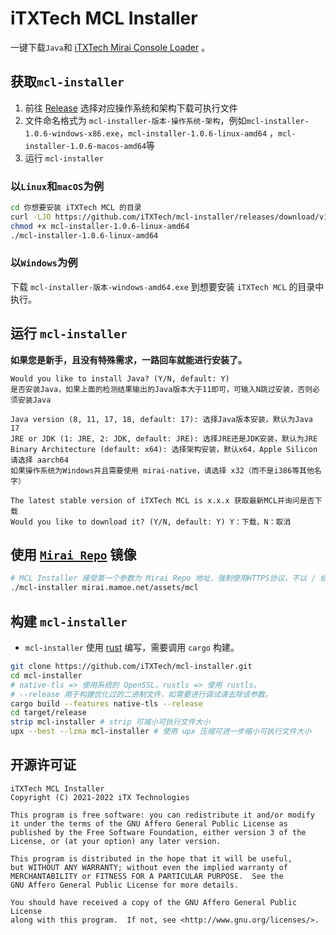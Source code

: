 # iTXTech MCL Installer

一键下载`Java`和 [iTXTech Mirai Console Loader](https://github.com/iTXTech/mirai-console-loader) 。

## 获取`mcl-installer`

1. 前往 [Release](https://github.com/iTXTech/mcl-installer/releases) 选择对应操作系统和架构下载可执行文件
2. 文件命名格式为 `mcl-installer-版本-操作系统-架构`，例如`mcl-installer-1.0.6-windows-x86.exe`，`mcl-installer-1.0.6-linux-amd64`
   ，`mcl-installer-1.0.6-macos-amd64`等
2. 运行 `mcl-installer`

### 以`Linux`和`macOS`为例

```bash
cd 你想要安装 iTXTech MCL 的目录
curl -LJO https://github.com/iTXTech/mcl-installer/releases/download/v1.0.6/mcl-installer-1.0.6-linux-amd64 # 如果是macOS，就将链接中的 linux 修改为 macos
chmod +x mcl-installer-1.0.6-linux-amd64
./mcl-installer-1.0.6-linux-amd64
```

### 以`Windows`为例

下载 `mcl-installer-版本-windows-amd64.exe` 到想要安装 `iTXTech MCL` 的目录中执行。

## 运行 `mcl-installer`

**如果您是新手，且没有特殊需求，一路回车就能进行安装了。**

```
Would you like to install Java? (Y/N, default: Y)
是否安装Java，如果上面的检测结果输出的Java版本大于11即可，可输入N跳过安装，否则必须安装Java

Java version (8, 11, 17, 18, default: 17): 选择Java版本安装，默认为Java 17
JRE or JDK (1: JRE, 2: JDK, default: JRE): 选择JRE还是JDK安装，默认为JRE
Binary Architecture (default: x64): 选择架构安装，默认x64，Apple Silicon 请选择 aarch64
如果操作系统为Windows并且需要使用 mirai-native，请选择 x32（而不是i386等其他名字）

The latest stable version of iTXTech MCL is x.x.x 获取最新MCL并询问是否下载
Would you like to download it? (Y/N, default: Y) Y：下载，N：取消
```

## 使用 [`Mirai Repo`](https://github.com/project-mirai/mirai-repo-mirror) 镜像

```bash
# MCL Installer 接受第一个参数为 Mirai Repo 地址，强制使用HTTPS协议，不以 / 结尾
./mcl-installer mirai.mamoe.net/assets/mcl
```

## 构建 `mcl-installer`

* `mcl-installer` 使用 [rust](https://www.rust-lang.org/) 编写，需要调用 `cargo` 构建。

```bash
git clone https://github.com/iTXTech/mcl-installer.git
cd mcl-installer
# native-tls => 使用系统的 OpenSSL，rustls => 使用 rustls。
# --release 用于构建优化过的二进制文件，如需要进行调试请去除该参数。
cargo build --features native-tls --release
cd target/release
strip mcl-installer # strip 可减小可执行文件大小
upx --best --lzma mcl-installer # 使用 upx 压缩可进一步缩小可执行文件大小
```

## 开源许可证

    iTXTech MCL Installer
    Copyright (C) 2021-2022 iTX Technologies

    This program is free software: you can redistribute it and/or modify
    it under the terms of the GNU Affero General Public License as
    published by the Free Software Foundation, either version 3 of the
    License, or (at your option) any later version.

    This program is distributed in the hope that it will be useful,
    but WITHOUT ANY WARRANTY; without even the implied warranty of
    MERCHANTABILITY or FITNESS FOR A PARTICULAR PURPOSE.  See the
    GNU Affero General Public License for more details.

    You should have received a copy of the GNU Affero General Public License
    along with this program.  If not, see <http://www.gnu.org/licenses/>.
